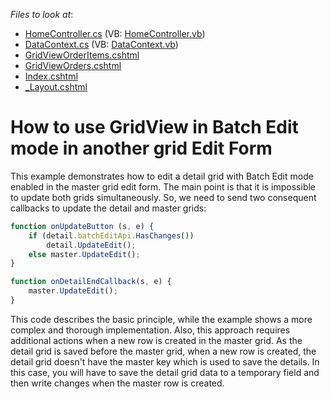 <!-- default file list -->
*Files to look at*:

* [HomeController.cs](./CS/T508133/Controllers/HomeController.cs) (VB: [HomeController.vb](./VB/T508133/Controllers/HomeController.vb))
* [DataContext.cs](./CS/T508133/Models/DataContext.cs) (VB: [DataContext.vb](./VB/T508133/Models/DataContext.vb))
* [GridViewOrderItems.cshtml](./CS/T508133/Views/Home/GridViewOrderItems.cshtml)
* [GridViewOrders.cshtml](./CS/T508133/Views/Home/GridViewOrders.cshtml)
* [Index.cshtml](./CS/T508133/Views/Home/Index.cshtml)
* [_Layout.cshtml](./CS/T508133/Views/Shared/_Layout.cshtml)
<!-- default file list end -->
# How to use GridView in Batch Edit mode in another grid Edit Form


<p>This example demonstrates how to edit a detail grid with Batch Edit mode enabled in the master grid edit form. The main point is that it is impossible to update both grids simultaneously. So, we need to send two consequent callbacks to update the detail and master grids:</p>


```js
function onUpdateButton (s, e) {
    if (detail.batchEditApi.HasChanges())
        detail.UpdateEdit();
    else master.UpdateEdit();
}

function onDetailEndCallback(s, e) {
    master.UpdateEdit();
}
```


<p>This code describes the basic principle, while the example shows a more complex and thorough implementation. Also, this approach requires additional actions when a new row is created in the master grid. As the detail grid is saved before the master grid, when a new row is created, the detail grid doesn't have the master key which is used to save the details. In this case, you will have to save the detail grid data to a temporary field and then write changes when the master row is created.</p>

<br/>


